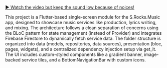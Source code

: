 [▶️ Watch the video but keep the sound low because of noices!](assets/demo.mp4)


This project is a Flutter-based single-screen module for the S.Rocks.Music app, designed to showcase music services like production, lyrics writing, and mixing. The architecture follows a clean separation of concerns using the BLoC pattern for state management (instead of Provider) and integrates Firebase Firestore to dynamically fetch service data. The folder structure is organized into data (models, repositories, data sources), presentation (bloc, pages, widgets), and a centralized dependency injection setup via get_it. The UI includes custom-styled components like a gradient banner, image-backed service tiles, and a BottomNavigationBar with custom icons.
